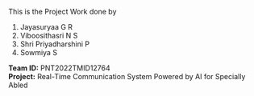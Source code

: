 This is the Project Work done by
<ol>
<li>Jayasuryaa G R</li>
<li>Viboosithasri N S</li>
<li>Shri Priyadharshini P</li>
<li>Sowmiya S</li>
</ol>
<b>Team ID:</b> PNT2022TMID12764 <br/>
<b>Project:</b> Real-Time Communication System Powered by AI for Specially Abled